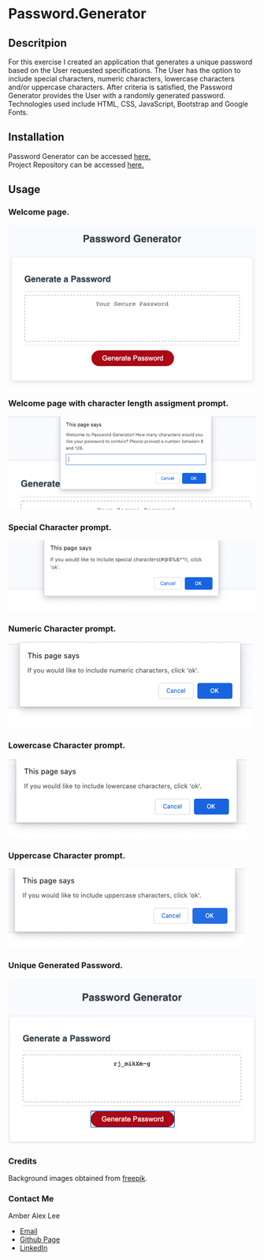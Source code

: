# Password.Generator

## Descritpion
For this exercise I created an application that generates a unique password based on the User requested specifications.  The User has the option to include special characters, numeric characters, lowercase characters and/or uppercase characters.  After criteria is satisfied, the Password Generator provides the User with a randomly generated password.  Technologies used include HTML, CSS, JavaScript, Bootstrap and Google Fonts.  

## Installation

Password Generator can be accessed [here.](https://lee-amber-alex.github.io/Password.Generator/)  
Project Repository can be accessed [here.](https://github.com/lee-amber-alex/Password.Generator)

## Usage 

### Welcome page.  

![Front Page.](screenshots/gp.png)  

### Welcome page with character length assigment prompt.  

![Length Prompt](screenshots/prompt.png)  

###  Special Character prompt.

![Special Character Prompt](screenshots/special.png)  

### Numeric Character prompt.  

![Numeric Prompt](screenshots/num.png)   

### Lowercase Character prompt.  

![Lowercase Prompt](screenshots/low.png)  

### Uppercase Character prompt.  

![Uppercase Prompt](screenshots/upp.png)  

### Unique Generated Password.   

![Randomly Generated Password](screenshots/password.png)  

### Credits  

Background images obtained from [freepik](http://www.freepik.com).

### Contact Me  
 
Amber Alex Lee
- [Email](lee.amber.alex@gmail.com)
- [Github Page](https://github.com/lee-amber-alex)
- [LinkedIn](www.linkedin.com/in/leeamberalex)








